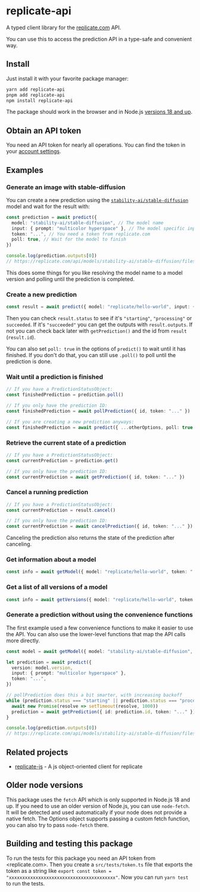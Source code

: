 # replicate-api

A typed client library for the [replicate.com](https://replicate.com/) API.

You can use this to access the prediction API in a type-safe and convenient way.

## Install

Just install it with your favorite package manager:

```bash
yarn add replicate-api
pnpm add replicate-api
npm install replicate-api
```

The package should work in the browser and in Node.js [versions 18 and up](#older-node-versions).

## Obtain an API token

You need an API token for nearly all operations. You can find the token in your
[account settings](https://replicate.com/account).

## Examples

### Generate an image with stable-diffusion

You can create a new prediction using the
[`stability-ai/stable-diffusion`](https://replicate.com/stability-ai/stable-diffusion) model and wait for the result
with:

```typescript
const prediction = await predict({
  model: "stability-ai/stable-diffusion", // The model name
  input: { prompt: "multicolor hyperspace" }, // The model specific input
  token: "...", // You need a token from replicate.com
  poll: true, // Wait for the model to finish
})

console.log(prediction.outputs[0])
// https://replicate.com/api/models/stability-ai/stable-diffusion/files/58a1dcfc-3d5d-4297-bac2-5395294fe463/out-0.png
```

This does some things for you like resolving the model name to a model version and polling until the prediction is
completed.

### Create a new prediction

```typescript
const result = await predict({ model: "replicate/hello-world", input: { prompt: "..." }, token: "..." })
```

Then you can check `result.status` to see if it's `"starting"`, `"processing"` or `succeeded`. If it's `"succeeded"` you
can get the outputs with `result.outputs`. If not you can check back later with `getPrediction()` and the id from
`result` (`result.id`).

You can also set `poll: true` in the options of `predict()` to wait until it has finished. If you don't do that, you can
still use `.poll()` to poll until the prediction is done.

### Wait until a prediction is finished

```typescript
// If you have a PredictionStatusObject:
const finishedPrediction = prediction.poll()

// If you only have the prediction ID:
const finishedPrediction = await pollPrediction({ id, token: "..." })

// If you are creating a new prediction anyways:
const finishedPrediction = await predict({ ...otherOptions, poll: true })
```

### Retrieve the current state of a prediction

```typescript
// If you have a PredictionStatusObject:
const currentPrediction = prediction.get()

// If you only have the prediction ID:
const currentPrediction = await getPrediction({ id, token: "..." })
```

### Cancel a running prediction

```typescript
// If you have a PredictionStatusObject:
const currentPrediction = result.cancel()

// If you only have the prediction ID:
const currentPrediction = await cancelPrediction({ id, token: "..." })
```

Canceling the prediction also returns the state of the prediction after canceling.

### Get information about a model

```typescript
const info = await getModel({ model: "replicate/hello-world", token: "..." })
```

### Get a list of all versions of a model

```typescript
const info = await getVersions({ model: "replicate/hello-world", token: "..." })
```

### Generate a prediction without using the convenience functions

The first example used a few convenience functions to make it easier to use the API. You can also use the lower-level
functions that map the API calls more directly.

```typescript
const model = await getModel({ model: "stability-ai/stable-diffusion", token: "..." })

let prediction = await predict({
  version: model.version,
  input: { prompt: "multicolor hyperspace" },
  token: "...",
})

// pollPrediction does this a bit smarter, with increasing backoff
while (prediction.status === "starting" || prediction.status === "processing") {
  await new Promise(resolve => setTimeout(resolve, 1000))
  prediction = await getPrediction({ id: prediction.id, token: "..." })
}

console.log(prediction.outputs[0])
// https://replicate.com/api/models/stability-ai/stable-diffusion/files/58a1dcfc-3d5d-4297-bac2-5395294fe463/out-0.png
```

## Related projects

- [replicate-js](https://github.com/nicholascelestin/replicate-js) - A js object-oriented client for replicate

## Older node versions

This package uses the `fetch` API which is only supported in Node.js 18 and up. If you need to use an older version of
Node.js, you can use `node-fetch`. It will be detected and used automatically if your node does not provide a native
fetch. The Options object supports passing a custom fetch function, you can also try to pass `node-fetch` there.

## Building and testing this package

To run the tests for this package you need an API token from <replicate.com>. Then you create a `src/tests/token.ts`
file that exports the token as a string like `export const token = "xxxxxxxxxxxxxxxxxxxxxxxxxxxxxxxxxxxxxxxx"`. Now you
can run `yarn test` to run the tests.
